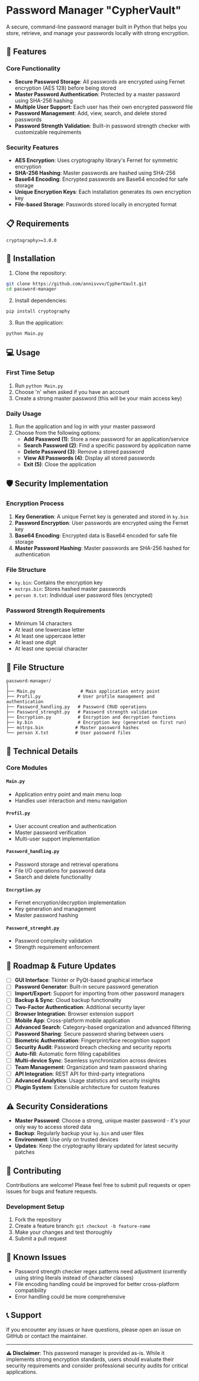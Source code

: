 # Password Manager "CypherVault"

A secure, command-line password manager built in Python that helps you store, retrieve, and manage your passwords locally with strong encryption.

## 🔐 Features

### Core Functionality
- **Secure Password Storage**: All passwords are encrypted using Fernet encryption (AES 128) before being stored
- **Master Password Authentication**: Protected by a master password using SHA-256 hashing
- **Multiple User Support**: Each user has their own encrypted password file
- **Password Management**: Add, view, search, and delete stored passwords
- **Password Strength Validation**: Built-in password strength checker with customizable requirements

### Security Features
- **AES Encryption**: Uses cryptography library's Fernet for symmetric encryption
- **SHA-256 Hashing**: Master passwords are hashed using SHA-256
- **Base64 Encoding**: Encrypted passwords are Base64 encoded for safe storage
- **Unique Encryption Keys**: Each installation generates its own encryption key
- **File-based Storage**: Passwords stored locally in encrypted format

## 📋 Requirements

```
cryptography>=3.0.0
```

## 🚀 Installation

1. Clone the repository:
```bash
git clone https://github.com/annisvvv/CypherVault.git
cd password-manager
```

2. Install dependencies:
```bash
pip install cryptography
```

3. Run the application:
```bash
python Main.py
```

## 💻 Usage

### First Time Setup
1. Run `python Main.py`
2. Choose 'n' when asked if you have an account
3. Create a strong master password (this will be your main access key)

### Daily Usage
1. Run the application and log in with your master password
2. Choose from the following options:
   - **Add Password (1)**: Store a new password for an application/service
   - **Search Password (2)**: Find a specific password by application name
   - **Delete Password (3)**: Remove a stored password
   - **View All Passwords (4)**: Display all stored passwords
   - **Exit (5)**: Close the application

## 🛡️ Security Implementation

### Encryption Process
1. **Key Generation**: A unique Fernet key is generated and stored in `ky.bin`
2. **Password Encryption**: User passwords are encrypted using the Fernet key
3. **Base64 Encoding**: Encrypted data is Base64 encoded for safe file storage
4. **Master Password Hashing**: Master passwords are SHA-256 hashed for authentication

### File Structure
- `ky.bin`: Contains the encryption key
- `mstrps.bin`: Stores hashed master passwords
- `person X.txt`: Individual user password files (encrypted)

### Password Strength Requirements
- Minimum 14 characters
- At least one lowercase letter
- At least one uppercase letter
- At least one digit
- At least one special character

## 📁 File Structure

```
password-manager/
│
├── Main.py                 # Main application entry point
├── Profil.py              # User profile management and authentication
├── Password_handling.py   # Password CRUD operations
├── Password_strenght.py   # Password strength validation
├── Encryption.py          # Encryption and decryption functions
├── ky.bin                 # Encryption key (generated on first run)
├── mstrps.bin            # Master password hashes
└── person X.txt          # User password files
```

## 🔧 Technical Details

### Core Modules

#### `Main.py`
- Application entry point and main menu loop
- Handles user interaction and menu navigation

#### `Profil.py`
- User account creation and authentication
- Master password verification
- Multi-user support implementation

#### `Password_handling.py`
- Password storage and retrieval operations
- File I/O operations for password data
- Search and delete functionality

#### `Encryption.py`
- Fernet encryption/decryption implementation
- Key generation and management
- Master password hashing

#### `Password_strenght.py`
- Password complexity validation
- Strength requirement enforcement

## 🚀 Roadmap & Future Updates

- [ ] **GUI Interface**: Tkinter or PyQt-based graphical interface
- [ ] **Password Generator**: Built-in secure password generation
- [ ] **Import/Export**: Support for importing from other password managers
- [ ] **Backup & Sync**: Cloud backup functionality
- [ ] **Two-Factor Authentication**: Additional security layer
- [ ] **Browser Integration**: Browser extension support
- [ ] **Mobile App**: Cross-platform mobile application
- [ ] **Advanced Search**: Category-based organization and advanced filtering
- [ ] **Password Sharing**: Secure password sharing between users
- [ ] **Biometric Authentication**: Fingerprint/face recognition support
- [ ] **Security Audit**: Password breach checking and security reports
- [ ] **Auto-fill**: Automatic form filling capabilities
- [ ] **Multi-device Sync**: Seamless synchronization across devices
- [ ] **Team Management**: Organization and team password sharing
- [ ] **API Integration**: REST API for third-party integrations
- [ ] **Advanced Analytics**: Usage statistics and security insights
- [ ] **Plugin System**: Extensible architecture for custom features

## ⚠️ Security Considerations

- **Master Password**: Choose a strong, unique master password - it's your only way to access stored data
- **Backup**: Regularly backup your `ky.bin` and user files
- **Environment**: Use only on trusted devices
- **Updates**: Keep the cryptography library updated for latest security patches

## 🤝 Contributing

Contributions are welcome! Please feel free to submit pull requests or open issues for bugs and feature requests.

### Development Setup
1. Fork the repository
2. Create a feature branch: `git checkout -b feature-name`
3. Make your changes and test thoroughly
4. Submit a pull request

## 🐛 Known Issues

- Password strength checker regex patterns need adjustment (currently using string literals instead of character classes)
- File encoding handling could be improved for better cross-platform compatibility
- Error handling could be more comprehensive

## 📞 Support

If you encounter any issues or have questions, please open an issue on GitHub or contact the maintainer.

---

**⚠️ Disclaimer**: This password manager is provided as-is. While it implements strong encryption standards, users should evaluate their security requirements and consider professional security audits for critical applications.
